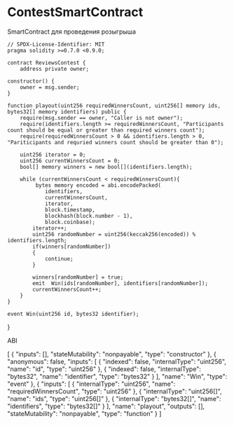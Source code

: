 # ContestSmartContract
SmartContract для проведения розыгрыша

    // SPDX-License-Identifier: MIT
    pragma solidity >=0.7.0 <0.9.0;

    contract ReviewsContest {
        address private owner;
    
    constructor() {
        owner = msg.sender;
    }
    
    function playout(uint256 requiredWinnersCount, uint256[] memory ids, bytes32[] memory identifiers) public {
        require(msg.sender == owner, "Caller is not owner");
        require(identifiers.length >= requiredWinnersCount, "Participants count should be equal or greater than required winners count");
        require(requiredWinnersCount > 0 && identifiers.length > 0, "Pariticipants and requried winners count should be greater than 0");
        
        uint256 iterator = 0;
        uint256 currentWinnersCount = 0;
        bool[] memory winners = new bool[](identifiers.length);
        
        while (currentWinnersCount < requiredWinnersCount){
             bytes memory encoded = abi.encodePacked(
                identifiers,
                currentWinnersCount,
                iterator,
                block.timestamp,
                blockhash(block.number - 1),
                block.coinbase);
            iterator++;
            uint256 randomNumber = uint256(keccak256(encoded)) % identifiers.length;
            if(winners[randomNumber])
            {
                continue;
            }
            
            winners[randomNumber] = true;
            emit  Win(ids[randomNumber], identifiers[randomNumber]);
            currentWinnersCount++;
        }
    }
    
    event Win(uint256 id, bytes32 identifier);
}



ABI 

[
    {
        "inputs": [],
        "stateMutability": "nonpayable",
        "type": "constructor"
    },
    {
        "anonymous": false,
        "inputs": [
            {
                "indexed": false,
                "internalType": "uint256",
                "name": "id",
                "type": "uint256"
            },
            {
                "indexed": false,
                "internalType": "bytes32",
                "name": "identifier",
                "type": "bytes32"
            }
        ],
        "name": "Win",
        "type": "event"
    },
    {
        "inputs": [
            {
                "internalType": "uint256",
                "name": "requiredWinnersCount",
                "type": "uint256"
            },
            {
                "internalType": "uint256[]",
                "name": "ids",
                "type": "uint256[]"
            },
            {
                "internalType": "bytes32[]",
                "name": "identifiers",
                "type": "bytes32[]"
            }
        ],
        "name": "playout",
        "outputs": [],
        "stateMutability": "nonpayable",
        "type": "function"
    }
]
